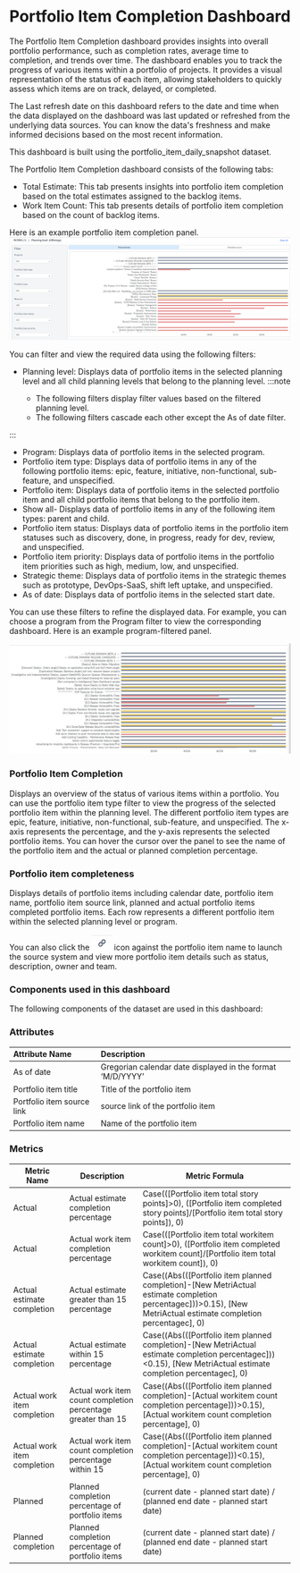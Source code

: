 # Portfolio Item Completion Dashboard

The Portfolio Item Completion dashboard provides insights into overall portfolio performance, such as completion rates, average time to completion, and trends over time. The dashboard enables you to track the progress of various items within a portfolio of projects. It provides a visual representation of the status of each item, allowing stakeholders to quickly assess which items are on track, delayed, or completed.

The Last refresh date on this dashboard refers to the date and time when the data displayed on the dashboard was last updated or refreshed from the underlying data sources. You can know the data's freshness and make informed decisions based on the most recent information.

This dashboard is built using the portfolio_item_daily_snapshot dataset.

The Portfolio Item Completion dashboard consists of the following tabs:
- Total Estimate: This tab presents insights into portfolio item completion based on the total estimates assigned to the backlog items.
- Work Item Count: This tab presents details of portfolio item completion based on the count of backlog items.

Here is an example portfolio item completion panel.
![Portfolio Item Completion](../images/portfolio_item_completion.PNG)

You can filter and view the required data using the following filters:

- Planning level: Displays data of portfolio items in the selected planning level and all child planning levels that belong to the planning level.
:::note

  - The following filters display filter values based on the filtered planning level.
  - The following filters cascade each other except the As of date filter.

:::
- Program: Displays data of portfolio items in the selected program.
- Portfolio item type: Displays data of portfolio items in any of the following portfolio items: epic, feature, initiative, non-functional, sub-feature, and unspecified.
- Portfolio item: Displays data of portfolio items in the selected portfolio item and all child portfolio items that belong to the portfolio item.
- Show all- Displays data of portfolio items in any of the following item types: parent and child. 
- Portfolio item status: Displays data of portfolio items in the portfolio item statuses such as discovery, done, in progress, ready for dev, review, and unspecified.
- Portfolio item priority: Displays data of portfolio items in the portfolio item priorities such as high, medium, low, and unspecified.
- Strategic theme: Displays data of portfolio items in the strategic themes such as prototype, DevOps-SaaS, shift left uptake, and unspecified.
- As of date: Displays data of portfolio items in the selected start date.

You can use these filters to refine the displayed data. For example, you can choose a program from the Program filter to view the corresponding dashboard. Here is an example program-filtered panel.

![Portfolio Item Completion filtered panel](../images/portfolio_item_completion_filtered_panel.PNG)

### Portfolio Item Completion

Displays an overview of the status of various items within a portfolio. You can use the portfolio item type filter to view the progress of the selected portfolio item within the planning level. The different portfolio item types are epic, feature, initiative, non-functional, sub-feature, and unspecified.  The x-axis represents the percentage, and the y-axis represents the selected portfolio items. You can hover the cursor over the panel to see the name of the portfolio item and the actual or planned completion percentage.

### Portfolio item completeness

Displays details of portfolio items including calendar date, portfolio item name,  portfolio item source link, planned and actual portfolio items completed portfolio items. Each row represents a different portfolio item within the selected planning level or program. 

You can also click the ![source](../images/source_icon.PNG) icon against the portfolio item name to launch the source system and view more portfolio item details such as status, description, owner and team.



### Components used in this dashboard
The following components of the dataset are used in this dashboard:

### Attributes
| Attribute Name  | Description |
|:-------------|:------------|
|As of date|Gregorian calendar date displayed in the format ‘M/D/YYYY’|
|Portfolio item title|Title of the portfolio item|
|Portfolio item source link|source link of the portfolio item|
|Portfolio item name|Name of the portfolio item|

### Metrics
| Metric Name  | Description |Metric Formula|
|-------------|------------|-------------|
|Actual|Actual estimate completion percentage|Case(([Portfolio item total story points]>0), ([Portfolio item completed story points]/[Portfolio item total story points]), 0)|
|Actual|Actual work item completion percentage|Case(([Portfolio item total workitem count]>0), ([Portfolio item completed workitem count]/[Portfolio item total workitem count]), 0)|
|Actual estimate completion|Actual estimate greater than 15 percentage|Case((Abs(([Portfolio item planned completion]-[New MetriActual estimate completion percentagec]))>0.15), [New MetriActual estimate completion percentagec], 0)|
|Actual estimate completion|Actual estimate within 15 percentage|Case((Abs(([Portfolio item planned completion]-[New MetriActual estimate completion percentagec]))<0.15), [New MetriActual estimate completion percentagec], 0)|
|Actual work item completion |Actual work item count completion percentage greater than 15|Case((Abs(([Portfolio item planned completion]-[Actual workitem count completion percentage]))>0.15), [Actual workitem count completion percentage], 0)| 
|Actual work item completion |Actual work item count completion percentage within 15|Case((Abs(([Portfolio item planned completion]-[Actual workitem count completion percentage]))<0.15), [Actual workitem count completion percentage], 0)|
|Planned|Planned completion percentage of portfolio items|(current date - planned start date) / (planned end date - planned start date)| 
|Planned completion|Planned completion percentage of portfolio items|(current date - planned start date) / (planned end date - planned start date)|

